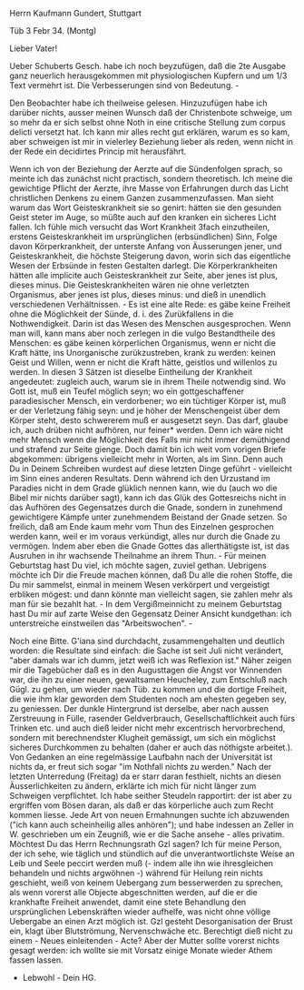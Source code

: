 Herrn Kaufmann Gundert, Stuttgart

 Tüb 3 Febr 34. (Montg)

Lieber Vater!

Ueber Schuberts Gesch. habe ich noch beyzufügen, daß die 2te Ausgabe ganz neuerlich herausgekommen mit physiologischen Kupfern und um 1/3 Text vermehrt ist. Die Verbesserungen sind von Bedeutung. -

Den Beobachter habe ich theilweise gelesen. Hinzuzufügen habe ich darüber nichts, ausser meinen Wunsch daß der Christenbote schweige, um so mehr da er sich selbst ohne Noth in eine critische Stellung zum corpus delicti versetzt hat. Ich kann mir alles recht gut erklären, warum es so kam, aber schweigen ist mir in vielerley Beziehung lieber als reden, wenn nicht in der Rede ein decidirtes Princip mit herausfährt.

Wenn ich von der Beziehung der Aerzte auf die Sündenfolgen sprach, so meinte ich das zunächst nicht practisch, sondern theoretisch. Ich meine die gewichtige Pflicht der Aerzte, ihre Masse von Erfahrungen durch das Licht christlichen Denkens zu einem Ganzen zusammenzufassen. Man sieht warum das Wort Geisteskrankheit sie so genirt: hätten sie den gesunden Geist steter im Auge, so müßte auch auf den kranken ein sicheres Licht fallen. Ich fühle mich versucht das Wort Krankheit 3fach einzutheilen, erstens Geisteskrankheit im ursprünglichen (erbsündlichen) Sinn, Folge davon Körperkrankheit, der unterste Anfang von Äusserungen jener, und Geisteskrankheit, die höchste Steigerung davon, worin sich das eigentliche Wesen der Erbsünde in festen Gestalten darlegt. Die Körperkrankheiten hätten alle implicite auch Geisteskrankheit zur Seite, aber jenes ist plus, dieses minus. Die Geisteskrankheiten wären nie ohne verletzten Organismus, aber jenes ist plus, dieses minus: und dieß in unendlich verschiedenen Verhältnissen. - Es ist eine alte Rede: es gäbe keine Freiheit ohne die Möglichkeit der Sünde, d. i. des Zurükfallens in die Nothwendigkeit. Darin ist das Wesen des Menschen ausgesprochen. Wenn man will, kann mans aber noch zerlegen in die vulgo Bestandtheile des Menschen: es gäbe keinen körperlichen Organismus, wenn er nicht die Kraft hätte, ins Unorganische zurükzustreben, krank zu werden: keinen Geist und Willen, wenn er nicht die Kraft hätte, geistlos und willenlos zu werden. In diesen 3 Sätzen ist dieselbe Eintheilung der Krankheit angedeutet: zugleich auch, warum sie in ihrem Theile notwendig sind. Wo Gott ist, muß ein Teufel möglich seyn; wo ein gottgeschaffener paradiesischer Mensch, ein verdorbener; wo ein tüchtiger Körper ist, muß er der Verletzung fähig seyn: und je höher der Menschengeist über dem Körper steht, desto schwererem muß er ausgesetzt seyn. Das darf, glaube ich, auch drüben nicht aufhören, nur feiner* werden. Denn ich wäre nicht mehr Mensch wenn die Möglichkeit des Falls mir nicht immer demüthigend und strafend zur Seite gienge. Doch damit bin ich weit vom vorigen Briefe abgekommen: übrigens vielleicht mehr in Worten, als im Sinn. Denn auch Du in Deinem Schreiben wurdest auf diese letzten Dinge geführt - vielleicht im Sinn eines anderen Resultats. Denn während ich den Urzustand im Paradies nicht in dem Grade glüklich nennen kann, wie du (auch wo die Bibel mir nichts darüber sagt), kann ich das Glük des Gottesreichs nicht in das Aufhören des Gegensatzes durch die Gnade, sondern in zunehmend gewichtigere Kämpfe unter zunehmendem Beistand der Gnade setzen. So freilich, daß am Ende kaum mehr vom Thun des Einzelnen gesprochen werden kann, weil er im voraus verkündigt, alles nur durch die Gnade zu vermögen. Indem aber eben die Gnade Gottes das allerthätigste ist, ist das Ausruhen in ihr wachsende Theilnahme an ihrem Thun. - 
Für meinen Geburtstag hast Du viel, ich möchte sagen, zuviel gethan. Uebrigens möchte ich Dir die Freude machen können, daß Du alle die rohen Stoffe, die Du mir sammelst, einmal in meinem Wesen verkörpert und vergeistigt erbliken mögest: und dann könnte man vielleicht sagen, sie zahlen mehr als man für sie bezahlt hat. - In dem Vergißmeinnicht zu meinem Geburtstag hast Du mir auf zarte Weise den Gegensatz Deiner Ansicht kundgethan: ich unterstreiche einstweilen das "Arbeitswochen". -

Noch eine Bitte. G'iana sind durchdacht, zusammengehalten und deutlich worden: die Resultate sind einfach: die Sache ist seit Juli nicht verändert, "aber damals war ich dumm, jetzt weiß ich was Reflexion ist." Näher zeigen mir die Tagebücher daß es in den Augusttagen die Angst vor Winnenden war, die ihn zu einer neuen, gewaltsamen Heucheley, zum Entschluß nach Gügl. zu gehen, um wieder nach Tüb. zu kommen und die dortige Freiheit, die wie ihm klar geworden dem Studenten noch am ehesten gegeben sey, zu geniessen. Der dunkle Hintergrund ist derselbe, aber nach aussen Zerstreuung in Fülle, rasender Geldverbrauch, Gesellschaftlichkeit auch fürs Trinken etc. und auch dieß leider nicht mehr excentrisch hervorbrechend, sondern mit berechnendster Klugheit gemässigt, um sich ein möglichst sicheres Durchkommen zu behalten (daher er auch das nöthigste arbeitet.). Von Gedanken an eine regelmässige Laufbahn nach der Universität ist nichts da, er freut sich sogar "im Nothfall nichts zu werden." Nach der letzten Unterredung (Freitag) da er starr daran festhielt, nichts an diesen Äusserlichkeiten zu ändern, erklärte ich mich für nicht länger zum Schweigen verpflichtet. Ich habe seither Steudeln rapportirt: der ist aber zu ergriffen vom Bösen daran, als daß er das körperliche auch zum Recht kommen liesse. Jede Art von neuen Ermahnungen suchte ich abzuwenden ("ich kann auch scheinheilig alles anhören"); und habe indessen an Zeller in W. geschrieben um ein Zeugniß, wie er die Sache ansehe - alles privatim. Möchtest Du das Herrn Rechnungsrath Gzl sagen? Ich für meine Person, der ich sehe, wie täglich und stündlich auf die unverantwortlichste Weise an Leib und Seele peccirt werden muß (- indem alle ihn wie ihresgleichen behandeln und nichts argwöhnen -) während für Heilung rein nichts geschieht, weiß von keinem Uebergang zum besserwerden zu sprechen, als wenn vorerst alle Objecte abgeschnitten werden, auf die er die krankhafte Freiheit anwendet, damit eine stete Behandlung den ursprünglichen Lebenskräften wieder aufhelfe, was nicht ohne völlige Uebergabe an einen Arzt möglich ist. Gzl gesteht Desorganisation der Brust ein, klagt über Blutströmung, Nervenschwäche etc. Berechtigt dieß nicht zu einem - Neues einleitenden - Acte? Aber der Mutter sollte vorerst nichts gesagt werden: ich wollte sie mit Vorsatz einige Monate wieder Athem fassen lassen.

- Lebwohl - Dein HG.

